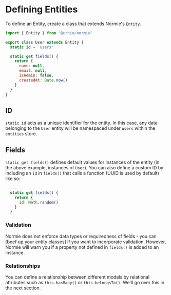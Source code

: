 # Defining Entities

To define an Entity, create a class that extends Normie's `Entity`.

```js
import { Entity } from '@crhio/normie'

export class User extends Entity {
  static id = 'users'

  static get fields() {
    return {
      name: null,
      email: null,
      isAdmin: false,
      createdAt: Date.now()
    }
  }
}
```

## ID

`static id` acts as a unique identifier for the entity. In this case, any data belonging to the `User` entity will be namespaced under `users` within the `entities` store.

## Fields

`static get fields()` defines default values for instances of the entity (in the above example, instances of `User`). You can also define a custom ID by including an `id` in `fields()` that calls a function (UUID is used by default) like so:

```js
  ...
  static get fields() {
    return {
      id: Math.random()
    }
  }
```

### Validation

Normie does not enforce data types or requiredness of fields - you can [beef up your entity classes] if you want to incorporate validation. However, Normie will warn you if a property not defined in `fields()` is added to an instance.

### Relationships

You can define a relationship between different models by relational attributes such as `this.hasMany()` or `this.belongsTo()`. We'll go over this in the next section.